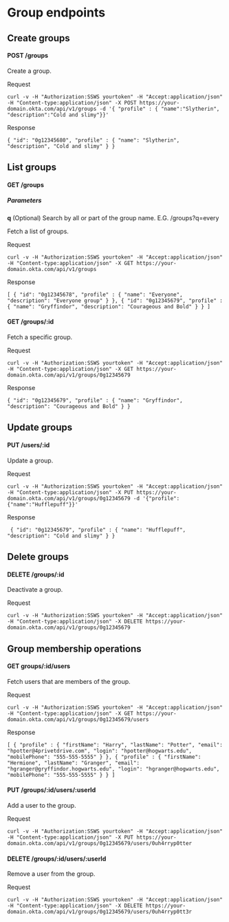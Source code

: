 # Group endpoints

## Create groups

#### POST /groups

Create a group.

Request

    curl -v -H "Authorization:SSWS yourtoken" -H "Accept:application/json" -H "Content-type:application/json" -X POST https://your-domain.okta.com/api/v1/groups -d '{ "profile" : { "name":"Slytherin", "description":"Cold and slimy"}}' 

Response

    { "id": "0g12345680", "profile" : { "name": "Slytherin", "description", "Cold and slimy" } } 

## List groups

#### GET /groups

##### Parameters
**q** (Optional) Search by all or part of the group name. E.G. /groups?q=every

Fetch a list of groups.

Request

    curl -v -H "Authorization:SSWS yourtoken" -H "Accept:application/json" -H "Content-type:application/json" -X GET https://your-domain.okta.com/api/v1/groups 

Response

    [ { "id": "0g12345678", "profile" : { "name": "Everyone", "description": "Everyone group" } }, { "id": "0g12345679", "profile" : { "name": "Gryffindor", "description": "Courageous and Bold" } } ] 

#### GET /groups/:id

Fetch a specific group.

Request

    curl -v -H "Authorization:SSWS yourtoken" -H "Accept:application/json" -H "Content-type:application/json" -X GET https://your-domain.okta.com/api/v1/groups/0g12345679 

Response

    { "id": "0g12345679", "profile" : { "name": "Gryffindor", "description": "Courageous and Bold" } }

## Update groups

#### PUT /users/:id

Update a group.

Request

    curl -v -H "Authorization:SSWS yourtoken" -H "Accept:application/json" -H "Content-type:application/json" -X PUT https://your-domain.okta.com/api/v1/groups/0g12345679 -d '{"profile":{"name":"Hufflepuff"}}' 

Response

     { "id": "0g12345679", "profile" : { "name": "Hufflepuff", "description": "Cold and slimy" } }


## Delete groups

#### DELETE /groups/:id

Deactivate a group.

Request

    curl -v -H "Authorization:SSWS yourtoken" -H "Accept:application/json" -H "Content-type:application/json" -X DELETE https://your-domain.okta.com/api/v1/groups/0g12345679 

## Group membership operations

#### GET groups/:id/users

Fetch users that are members of the group. 

Request

    curl -v -H "Authorization:SSWS yourtoken" -H "Accept:application/json" -H "Content-type:application/json" -X GET https://your-domain.okta.com/api/v1/groups/0g12345679/users 

Response

    [ { "profile" : { "firstName": "Harry", "lastName": "Potter", "email": "hpotter@4privetdrive.com", "login": "hpotter@hogwarts.edu", "mobilePhone": "555-555-5555" } }, { "profile" : { "firstName": "Hermione", "lastName": "Granger", "email": "hgranger@gryffindor.hogwarts.edu", "login": "hgranger@hogwarts.edu", "mobilePhone": "555-555-5555" } } ] 

#### PUT /groups/:id/users/:userId

Add a user to the group.

Request

    curl -v -H "Authorization:SSWS yourtoken" -H "Accept:application/json" -H "Content-type:application/json" -X PUT https://your-domain.okta.com/api/v1/groups/0g12345679/users/0uh4rryp0tter


#### DELETE /groups/:id/users/:userId

Remove a user from the group.

Request 

    curl -v -H "Authorization:SSWS yourtoken" -H "Accept:application/json" -H "Content-type:application/json" -X DELETE https://your-domain.okta.com/api/v1/groups/0g12345679/users/0uh4rryp0tt3r
